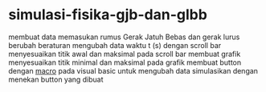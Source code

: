 # simulasi-fisika-gjb-dan-glbb
membuat data
memasukan rumus Gerak Jatuh Bebas dan gerak lurus berubah beraturan
mengubah data waktu t (s) dengan scroll bar
menyesuaikan titik awal dan maksimal pada scroll bar 
membuat grafik
menyesuaikan titik minimal dan maksimal pada grafik
membuat button dengan [macro](https://github.com/gstml07/simulasi-fisika-gjb-dan-glbb/blob/main/simulasi-fisika-gjb-dan-glbb.bas) pada visual basic untuk mengubah data
simulasikan dengan menekan button yang dibuat
